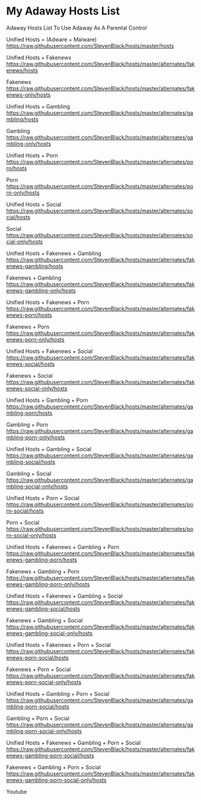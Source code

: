 # My Adaway Hosts List
Adaway Hosts List To Use Adaway As A Parental Control

Unified Hosts = (Adware + Malware)
https://raw.githubusercontent.com/StevenBlack/hosts/master/hosts

Unified Hosts + Fakenews
https://raw.githubusercontent.com/StevenBlack/hosts/master/alternates/fakenews/hosts

Fakenews
https://raw.githubusercontent.com/StevenBlack/hosts/master/alternates/fakenews-only/hosts

Unified Hosts + Gambling
https://raw.githubusercontent.com/StevenBlack/hosts/master/alternates/gambling/hosts

Gambling
https://raw.githubusercontent.com/StevenBlack/hosts/master/alternates/gambling-only/hosts

Unified Hosts + Porn
https://raw.githubusercontent.com/StevenBlack/hosts/master/alternates/porn/hosts

Porn
https://raw.githubusercontent.com/StevenBlack/hosts/master/alternates/porn-only/hosts

Unified Hosts + Social
https://raw.githubusercontent.com/StevenBlack/hosts/master/alternates/social/hosts

Social
https://raw.githubusercontent.com/StevenBlack/hosts/master/alternates/social-only/hosts

Unified Hosts + Fakenews + Gambling
https://raw.githubusercontent.com/StevenBlack/hosts/master/alternates/fakenews-gambling/hosts

Fakenews + Gambling
https://raw.githubusercontent.com/StevenBlack/hosts/master/alternates/fakenews-gambling-only/hosts

Unified Hosts + Fakenews + Porn
https://raw.githubusercontent.com/StevenBlack/hosts/master/alternates/fakenews-porn/hosts

Fakenews + Porn
https://raw.githubusercontent.com/StevenBlack/hosts/master/alternates/fakenews-porn-only/hosts

Unified Hosts + Fakenews + Social
https://raw.githubusercontent.com/StevenBlack/hosts/master/alternates/fakenews-social/hosts

Fakenews + Social
https://raw.githubusercontent.com/StevenBlack/hosts/master/alternates/fakenews-social-only/hosts

Unified Hosts + Gambling + Porn
https://raw.githubusercontent.com/StevenBlack/hosts/master/alternates/gambling-porn/hosts

Gambling + Porn
https://raw.githubusercontent.com/StevenBlack/hosts/master/alternates/gambling-porn-only/hosts

Unified Hosts + Gambling + Social
https://raw.githubusercontent.com/StevenBlack/hosts/master/alternates/gambling-social/hosts

Gambling + Social
https://raw.githubusercontent.com/StevenBlack/hosts/master/alternates/gambling-social-only/hosts

Unified Hosts + Porn + Social
https://raw.githubusercontent.com/StevenBlack/hosts/master/alternates/porn-social/hosts

Porn + Social
https://raw.githubusercontent.com/StevenBlack/hosts/master/alternates/porn-social-only/hosts

Unified Hosts + Fakenews + Gambling + Porn
https://raw.githubusercontent.com/StevenBlack/hosts/master/alternates/fakenews-gambling-porn/hosts

Fakenews + Gambling + Porn
https://raw.githubusercontent.com/StevenBlack/hosts/master/alternates/fakenews-gambling-porn-only/hosts

Unified Hosts + Fakenews + Gambling + Social
https://raw.githubusercontent.com/StevenBlack/hosts/master/alternates/fakenews-gambling-social/hosts

Fakenews + Gambling + Social
https://raw.githubusercontent.com/StevenBlack/hosts/master/alternates/fakenews-gambling-social-only/hosts

Unified Hosts + Fakenews + Porn + Social
https://raw.githubusercontent.com/StevenBlack/hosts/master/alternates/fakenews-porn-social/hosts

Fakenews + Porn + Social
https://raw.githubusercontent.com/StevenBlack/hosts/master/alternates/fakenews-porn-social-only/hosts

Unified Hosts + Gambling + Porn + Social
https://raw.githubusercontent.com/StevenBlack/hosts/master/alternates/gambling-porn-social/hosts

Gambling + Porn + Social
https://raw.githubusercontent.com/StevenBlack/hosts/master/alternates/gambling-porn-social-only/hosts

Unified Hosts + Fakenews + Gambling + Porn + Social
https://raw.githubusercontent.com/StevenBlack/hosts/master/alternates/fakenews-gambling-porn-social/hosts

Fakenews + Gambling + Porn + Social
https://raw.githubusercontent.com/StevenBlack/hosts/master/alternates/fakenews-gambling-porn-social-only/hosts

Youtube
